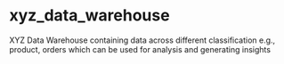 # xyz_data_warehouse
XYZ Data Warehouse containing data across different classification e.g., product, orders which can be used for analysis and generating insights
